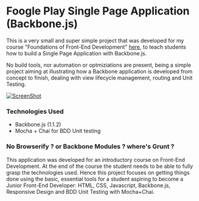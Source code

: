 Foogle Play Single Page Application (Backbone.js)
==========================================================================

This is a very small and super simple project that was developed for my course "Foundations of Front-End Development" [here](http://train.codingshack.com),
to teach students how to build a Single Page Application with Backbone.js.

No build tools, nor automation or optmiziations are present, being a simple project aiming at illustrating how a Backbone application is developed from concept to finish, dealing with view lifecycle management, routing and Unit Testing.

[![ScreenShot](https://raw.github.com/dmolin/fofed-foogleplay-backbone/master/README/foogleplay.jpg)](http://www.davidemolin.com)

### Technologies Used ###

- Backbone.js (1.1.2)
- Mocha + Chai for BDD Unit testing

### No Browserify ? or Backbone Modules ? where's Grunt ? ###

This application was developed for an introductory course on Front-End Development. At the end of the course the student needs to be able to fully grasp the technologies used. Hence this project focuses on getting things done using the basic, essential tools for a student aspiring to become a Junior Front-End Developer: HTML, CSS, Javascript, Backbone.js, Responsive Design and BDD Unit Testing with Mocha+Chai.
